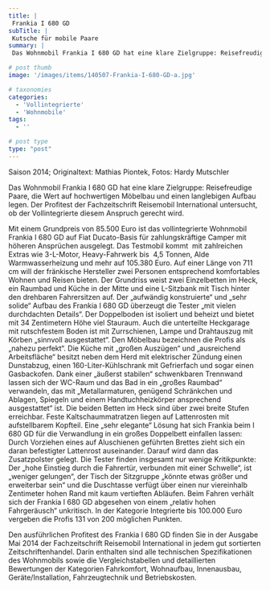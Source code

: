 ```yaml
---
title: |
 Frankia I 680 GD
subTitle: |
 Kutsche für mobile Paare
summary: |
 Das Wohnmobil Frankia I 680 GD hat eine klare Zielgruppe: Reisefreudige Paare, die Wert auf hochwertigen Möbelbau und einen langlebigen Aufbau legen. Der Profitest der Fachzeitschrift Reisemobil International untersucht, ob der Vollintegrierte diesem Anspruch gerecht wird.

# post thumb
image: '/images/items/140507-Frankia-I-680-GD-a.jpg'

# taxonomies
categories: 
  - 'Vollintegrierte'
  - 'Wohnmobile'
tags:
  - ''

# post type
type: "post"
---
```


Saison 2014; Originaltext: Mathias Piontek, Fotos: Hardy Mutschler

Das Wohnmobil Frankia I 680 GD hat eine klare Zielgruppe: Reisefreudige Paare, die Wert auf hochwertigen Möbelbau und einen langlebigen Aufbau legen. Der Profitest der Fachzeitschrift Reisemobil International untersucht, ob der Vollintegrierte diesem Anspruch gerecht wird.

Mit einem Grundpreis von 85.500 Euro ist das vollintegrierte Wohnmobil Frankia I 680 GD auf Fiat Ducato-Basis für zahlungskräftige Camper mit höheren Ansprüchen ausgelegt. Das Testmobil kommt  mit zahlreichen Extras wie 3-L-Motor, Heavy-Fahrwerk bis  4,5 Tonnen, Alde Warmwasserheizung und mehr auf 105.380 Euro. Auf einer Länge von 711 cm will der fränkische Hersteller zwei Personen entsprechend komfortables Wohnen und Reisen bieten. Der Grundriss weist zwei Einzelbetten im Heck, ein Raumbad und Küche in der Mitte und eine L-Sitzbank mit Tisch hinter den drehbaren Fahrersitzen auf. Der „aufwändig konstruierte“ und „sehr solide“ Aufbau des Frankia I 680 GD überzeugt die Tester „mit vielen durchdachten Details“. Der Doppelboden ist isoliert und beheizt und bietet mit 34 Zentimetern Höhe viel Stauraum. Auch die unterteilte Heckgarage mit rutschfestem Boden ist mit Zurrschienen, Lampe und Drahtauszug mit Körben „sinnvoll ausgestattet“. Den Möbelbau bezeichnen die Profis als „nahezu perfekt“. Die Küche mit „großen Auszügen“ und „ausreichend Arbeitsfläche“ besitzt neben dem Herd mit elektrischer Zündung einen Dunstabzug, einen 160-Liter-Kühlschrank mit Gefrierfach und sogar einen Gasbackofen. Dank einer „äußerst stabilen“ schwenkbaren Trennwand lassen sich der WC-Raum und das Bad in ein „großes Raumbad“ verwandeln, das mit „Metallarmaturen, genügend Schränkchen und Ablagen, Spiegeln und einem Handtuchheizkörper ansprechend ausgestattet“ ist. Die beiden Betten im Heck sind über zwei breite Stufen erreichbar. Feste Kaltschaummatratzen liegen auf Lattenrosten mit aufstellbarem Kopfteil. Eine „sehr elegante“ Lösung hat sich Frankia beim I 680 GD für die Verwandlung in ein großes Doppelbett einfallen lassen: Durch Vorziehen eines auf Aluschienen geführten Brettes zieht sich ein daran befestigter Lattenrost auseinander. Darauf wird dann das Zusatzpolster gelegt. Die Tester finden insgesamt nur wenige Kritikpunkte: Der „hohe Einstieg durch die Fahrertür, verbunden mit einer Schwelle“, ist „weniger gelungen“, der Tisch der Sitzgruppe „könnte etwas größer und erweiterbar sein“ und die Duschtasse verfügt über einen nur viereinhalb Zentimeter hohen Rand mit kaum vertieften Abläufen. Beim Fahren verhält sich der Frankia I 680 GD abgesehen von einem „relativ hohen Fahrgeräusch“ unkritisch. In der Kategorie Integrierte bis 100.000 Euro vergeben die Profis 131 von 200 möglichen Punkten.

Den ausführlichen Profitest des Frankia I 680 GD finden Sie in der Ausgabe Mai 2014 der Fachzeitschrift Reisemobil International in jedem gut sortierten Zeitschriftenhandel. Darin enthalten sind alle technischen Spezifikationen des Wohnmobils sowie die Vergleichstabellen und detaillierten Bewertungen der Kategorien Fahrkomfort, Wohnaufbau, Innenausbau, Geräte/Installation, Fahrzeugtechnik und Betriebskosten.